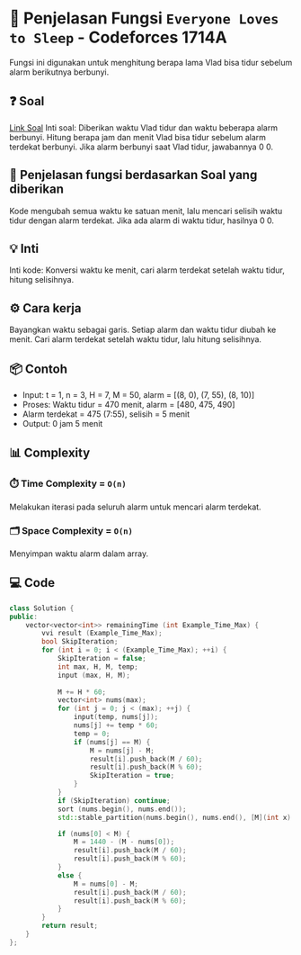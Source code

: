 # 📝 Penjelasan Fungsi `Everyone Loves to Sleep` - Codeforces 1714A

Fungsi ini digunakan untuk menghitung berapa lama Vlad bisa tidur sebelum alarm berikutnya berbunyi.

## ❓ Soal

[Link Soal](https://codeforces.com/problemset/problem/1714/A)
Inti soal: Diberikan waktu Vlad tidur dan waktu beberapa alarm berbunyi. Hitung berapa jam dan menit Vlad bisa tidur sebelum alarm terdekat berbunyi. Jika alarm berbunyi saat Vlad tidur, jawabannya 0 0.

## 🔗 Penjelasan fungsi berdasarkan Soal yang diberikan

Kode mengubah semua waktu ke satuan menit, lalu mencari selisih waktu tidur dengan alarm terdekat. Jika ada alarm di waktu tidur, hasilnya 0 0.

## 💡 Inti

Inti kode: Konversi waktu ke menit, cari alarm terdekat setelah waktu tidur, hitung selisihnya.

## ⚙️ Cara kerja

Bayangkan waktu sebagai garis. Setiap alarm dan waktu tidur diubah ke menit. Cari alarm terdekat setelah waktu tidur, lalu hitung selisihnya.

## 📦 Contoh

- Input: t = 1, n = 3, H = 7, M = 50, alarm = [(8, 0), (7, 55), (8, 10)]
- Proses: Waktu tidur = 470 menit, alarm = [480, 475, 490]
- Alarm terdekat = 475 (7:55), selisih = 5 menit
- Output: 0 jam 5 menit

## 📊 Complexity

### ⏱️ Time Complexity = `O(n)`

Melakukan iterasi pada seluruh alarm untuk mencari alarm terdekat.

### 🗂️ Space Complexity = `O(n)`

Menyimpan waktu alarm dalam array.

## 💻 Code

```cpp []
class Solution {
public:
    vector<vector<int>> remainingTime (int Example_Time_Max) {
        vvi result (Example_Time_Max);
        bool SkipIteration;
        for (int i = 0; i < (Example_Time_Max); ++i) {
            SkipIteration = false;
            int max, H, M, temp;
            input (max, H, M);
            
            M += H * 60;
            vector<int> nums(max);
            for (int j = 0; j < (max); ++j) {
                input(temp, nums[j]);
                nums[j] += temp * 60;
                temp = 0;
                if (nums[j] == M) {
                    M = nums[j] - M;
                    result[i].push_back(M / 60);
                    result[i].push_back(M % 60);
                    SkipIteration = true;
                }
            }
            if (SkipIteration) continue;
            sort (nums.begin(), nums.end());
            std::stable_partition(nums.begin(), nums.end(), [M](int x) { return x >= M; });

            if (nums[0] < M) {
                M = 1440 - (M - nums[0]);
                result[i].push_back(M / 60);
                result[i].push_back(M % 60);
            }
            else {
                M = nums[0] - M;
                result[i].push_back(M / 60);
                result[i].push_back(M % 60);
            }
        }
        return result;
    }
};
```

